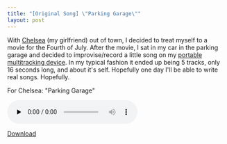 ```yaml
---
title: "[Original Song] \"Parking Garage\""
layout: post
---
```


With <a href="http://www.chelseahollow.com">Chelsea</a> (my girlfriend) out of town, I decided to treat myself to a movie for the Fourth of July. After the movie, I sat in my car in the parking garage and decided to improvise/record a little song on my <a href="http://blog.classicalcode.com/?p=497">portable multitracking device</a>. In my typical fashion it ended up being 5 tracks, only 16 seconds long, and about it's self. Hopefully one day I'll be able to write real songs. Hopefully.

For Chelsea: "Parking Garage"

<audio id="wp_mep_24" src="{{ site.url }}/uploads/2009/07/Parking-Garage.mp3" type="audio/mp3"    controls="controls" preload="none"  ></audio>

<a href="{{ site.url }}/uploads/2009/07/Parking-Garage.mp3">Download</a>
